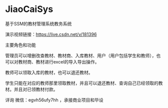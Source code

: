 # JiaoCaiSys
基于SSM的教材管理系统教务系统

演示视频链接：https://live.csdn.net/v/181396

主要角色和功能

管理员可以增删改查教材、教材商、入库教材、用户（用户包括学生和教师），也可以对教材商、教材进行excel的导入导出操作。

教师可以领取入库的教材，也可以退还教材。

学生只能在对应的教师那里领取教材，并且可以退还教材、查询自己已经领取的教材。并且对已领教材付款。

详询 微信：egvh56ufy7hh ，承接商业项目和毕设

